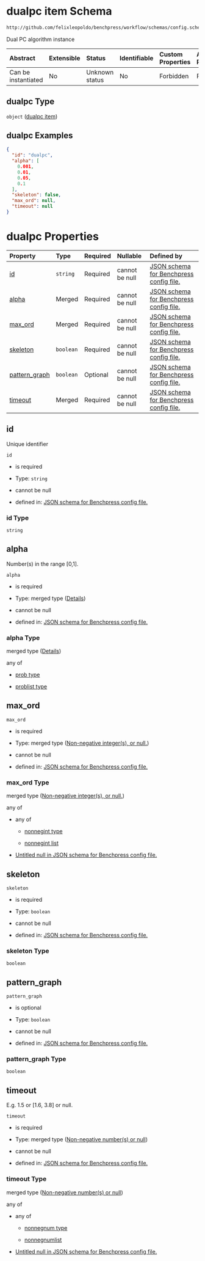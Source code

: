 # dualpc item Schema

```txt
http://github.com/felixleopoldo/benchpress/workflow/schemas/config.schema.json#/definitions/dualpc
```

Dual PC algorithm instance

| Abstract            | Extensible | Status         | Identifiable | Custom Properties | Additional Properties | Access Restrictions | Defined In                                                       |
| :------------------ | :--------- | :------------- | :----------- | :---------------- | :-------------------- | :------------------ | :--------------------------------------------------------------- |
| Can be instantiated | No         | Unknown status | No           | Forbidden         | Forbidden             | none                | [config.schema.json*](config.schema.json "open original schema") |

## dualpc Type

`object` ([dualpc item](config-definitions-dualpc-item.md))

## dualpc Examples

```json
{
  "id": "dualpc",
  "alpha": [
    0.001,
    0.01,
    0.05,
    0.1
  ],
  "skeleton": false,
  "max_ord": null,
  "timeout": null
}
```

# dualpc Properties

| Property                        | Type      | Required | Nullable       | Defined by                                                                                                                                                                                                                                          |
| :------------------------------ | :-------- | :------- | :------------- | :-------------------------------------------------------------------------------------------------------------------------------------------------------------------------------------------------------------------------------------------------- |
| [id](#id)                       | `string`  | Required | cannot be null | [JSON schema for Benchpress config file.](config-definitions-dualpc-item-properties-id.md "http://github.com/felixleopoldo/benchpress/workflow/schemas/config.schema.json#/definitions/dualpc/properties/id")                       |
| [alpha](#alpha)                 | Merged    | Required | cannot be null | [JSON schema for Benchpress config file.](config-definitions-flexprob.md "http://github.com/felixleopoldo/benchpress/workflow/schemas/config.schema.json#/definitions/dualpc/properties/alpha")                                             |
| [max_ord](#max_ord)             | Merged    | Required | cannot be null | [JSON schema for Benchpress config file.](config-definitions-non-negative-integers-or-null.md "http://github.com/felixleopoldo/benchpress/workflow/schemas/config.schema.json#/definitions/dualpc/properties/max_ord")                      |
| [skeleton](#skeleton)           | `boolean` | Required | cannot be null | [JSON schema for Benchpress config file.](config-definitions-dualpc-item-properties-skeleton.md "http://github.com/felixleopoldo/benchpress/workflow/schemas/config.schema.json#/definitions/dualpc/properties/skeleton")           |
| [pattern_graph](#pattern_graph) | `boolean` | Optional | cannot be null | [JSON schema for Benchpress config file.](config-definitions-dualpc-item-properties-pattern_graph.md "http://github.com/felixleopoldo/benchpress/workflow/schemas/config.schema.json#/definitions/dualpc/properties/pattern_graph") |
| [timeout](#timeout)             | Merged    | Required | cannot be null | [JSON schema for Benchpress config file.](config-definitions-non-negative-numbers-or-null.md "http://github.com/felixleopoldo/benchpress/workflow/schemas/config.schema.json#/definitions/dualpc/properties/timeout")                       |

## id

Unique identifier

`id`

*   is required

*   Type: `string`

*   cannot be null

*   defined in: [JSON schema for Benchpress config file.](config-definitions-dualpc-item-properties-id.md "http://github.com/felixleopoldo/benchpress/workflow/schemas/config.schema.json#/definitions/dualpc/properties/id")

### id Type

`string`

## alpha

Number(s) in the range \[0,1].

`alpha`

*   is required

*   Type: merged type ([Details](config-definitions-flexprob.md))

*   cannot be null

*   defined in: [JSON schema for Benchpress config file.](config-definitions-flexprob.md "http://github.com/felixleopoldo/benchpress/workflow/schemas/config.schema.json#/definitions/dualpc/properties/alpha")

### alpha Type

merged type ([Details](config-definitions-flexprob.md))

any of

*   [prob type](config-definitions-prob-type.md "check type definition")

*   [problist type](config-definitions-problist-type.md "check type definition")

## max_ord



`max_ord`

*   is required

*   Type: merged type ([Non-negative integer(s), or null.](config-definitions-non-negative-integers-or-null.md))

*   cannot be null

*   defined in: [JSON schema for Benchpress config file.](config-definitions-non-negative-integers-or-null.md "http://github.com/felixleopoldo/benchpress/workflow/schemas/config.schema.json#/definitions/dualpc/properties/max_ord")

### max_ord Type

merged type ([Non-negative integer(s), or null.](config-definitions-non-negative-integers-or-null.md))

any of

*   any of

    *   [nonnegint type](config-definitions-nonnegint-type.md "check type definition")

    *   [nonnegint list](config-definitions-nonnegint-list.md "check type definition")

*   [Untitled null in JSON schema for Benchpress config file.](config-definitions-non-negative-integers-or-null-anyof-1.md "check type definition")

## skeleton



`skeleton`

*   is required

*   Type: `boolean`

*   cannot be null

*   defined in: [JSON schema for Benchpress config file.](config-definitions-dualpc-item-properties-skeleton.md "http://github.com/felixleopoldo/benchpress/workflow/schemas/config.schema.json#/definitions/dualpc/properties/skeleton")

### skeleton Type

`boolean`

## pattern_graph



`pattern_graph`

*   is optional

*   Type: `boolean`

*   cannot be null

*   defined in: [JSON schema for Benchpress config file.](config-definitions-dualpc-item-properties-pattern_graph.md "http://github.com/felixleopoldo/benchpress/workflow/schemas/config.schema.json#/definitions/dualpc/properties/pattern_graph")

### pattern_graph Type

`boolean`

## timeout

E.g. 1.5 or \[1.6, 3.8] or null.

`timeout`

*   is required

*   Type: merged type ([Non-negative number(s) or null](config-definitions-non-negative-numbers-or-null.md))

*   cannot be null

*   defined in: [JSON schema for Benchpress config file.](config-definitions-non-negative-numbers-or-null.md "http://github.com/felixleopoldo/benchpress/workflow/schemas/config.schema.json#/definitions/dualpc/properties/timeout")

### timeout Type

merged type ([Non-negative number(s) or null](config-definitions-non-negative-numbers-or-null.md))

any of

*   any of

    *   [nonnegnum type](config-definitions-nonnegnum-type.md "check type definition")

    *   [nonnegnumlist](config-definitions-nonnegnumlist.md "check type definition")

*   [Untitled null in JSON schema for Benchpress config file.](config-definitions-non-negative-numbers-or-null-anyof-1.md "check type definition")
